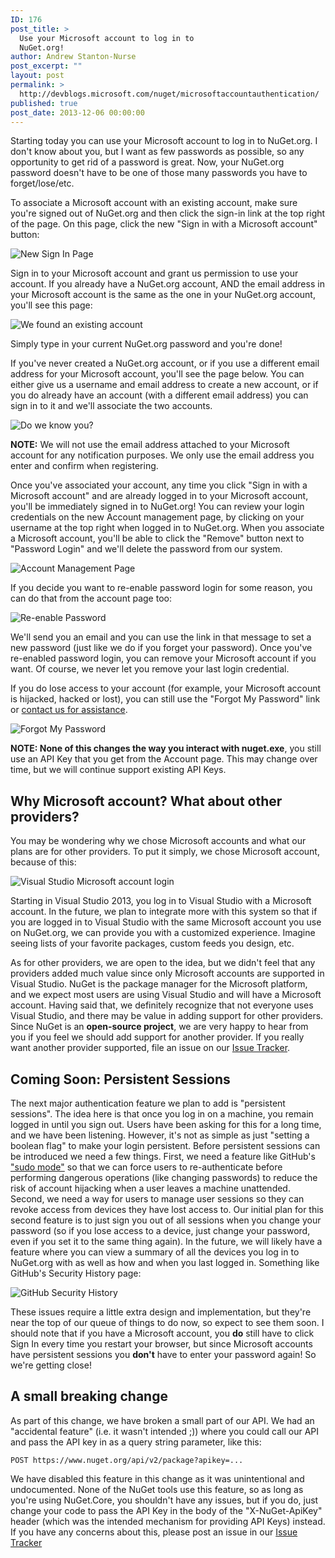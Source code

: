 ```yaml
---
ID: 176
post_title: >
  Use your Microsoft account to log in to
  NuGet.org!
author: Andrew Stanton-Nurse
post_excerpt: ""
layout: post
permalink: >
  http://devblogs.microsoft.com/nuget/microsoftaccountauthentication/
published: true
post_date: 2013-12-06 00:00:00
---
```

Starting today you can use your Microsoft account to log in to NuGet.org. I don't know about you, but I want as few passwords as possible, so any opportunity to get rid of a password is great. Now, your NuGet.org password doesn't have to be one of those many passwords you have to forget/lose/etc.

To associate a Microsoft account with an existing account, make sure you're signed out of NuGet.org and then click the sign-in link at the top right of the page. On this page, click the new "Sign in with a Microsoft account" button:

![New Sign In Page][1]

Sign in to your Microsoft account and grant us permission to use your account. If you already have a NuGet.org account, AND the email address in your Microsoft account is the same as the one in your NuGet.org account, you'll see this page:

![We found an existing account][2]

Simply type in your current NuGet.org password and you're done! 

If you've never created a NuGet.org account, or if you use a different email address for your Microsoft account, you'll see the page below. You can either give us a username and email address to create a new account, or if you do already have an account (with a different email address) you can sign in to it and we'll associate the two accounts.

![Do we know you?][3]

**NOTE:** We will not use the email address attached to your Microsoft account for any notification purposes. We only use the email address you enter and confirm when registering.

Once you've associated your account, any time you click "Sign in with a Microsoft account" and are already logged in to your Microsoft account, you'll be immediately signed in to NuGet.org! You can review your login credentials on the new Account management page, by clicking on your username at the top right when logged in to NuGet.org. When you associate a Microsoft account, you'll be able to click the "Remove" button next to "Password Login" and we'll delete the password from our system.

![Account Management Page][4]

If you decide you want to re-enable password login for some reason, you can do that from the account page too:

![Re-enable Password][5]

We'll send you an email and you can use the link in that message to set a new password (just like we do if you forget your password). Once you've re-enabled password login, you can remove your Microsoft account if you want. Of course, we never let you remove your last login credential.

If you do lose access to your account (for example, your Microsoft account is hijacked, hacked or lost), you can still use the "Forgot My Password" link or [contact us for assistance][6].

![Forgot My Password][7]

**NOTE: None of this changes the way you interact with nuget.exe**, you still use an API Key that you get from the Account page. This may change over time, but we will continue support existing API Keys.

## Why Microsoft account? What about other providers?

You may be wondering why we chose Microsoft accounts and what our plans are for other providers. To put it simply, we chose Microsoft account, because of this:

![Visual Studio Microsoft account login][8]

Starting in Visual Studio 2013, you log in to Visual Studio with a Microsoft account. In the future, we plan to integrate more with this system so that if you are logged in to Visual Studio with the same Microsoft account you use on NuGet.org, we can provide you with a customized experience. Imagine seeing lists of your favorite packages, custom feeds you design, etc.

As for other providers, we are open to the idea, but we didn't feel that any providers added much value since only Microsoft accounts are supported in Visual Studio. NuGet is the package manager for the Microsoft platform, and we expect most users are using Visual Studio and will have a Microsoft account. Having said that, we definitely recognize that not everyone uses Visual Studio, and there may be value in adding support for other providers. Since NuGet is an **open-source project**, we are very happy to hear from you if you feel we should add support for another provider. If you really want another provider supported, file an issue on our [Issue Tracker][9].

## Coming Soon: Persistent Sessions

The next major authentication feature we plan to add is "persistent sessions". The idea here is that once you log in on a machine, you remain logged in until you sign out. Users have been asking for this for a long time, and we have been listening. However, it's not as simple as just "setting a boolean flag" to make your login persistent. Before persistent sessions can be introduced we need a few things. First, we need a feature like GitHub's ["sudo mode"][10] so that we can force users to re-authenticate before performing dangerous operations (like changing passwords) to reduce the risk of account hijacking when a user leaves a machine unattended. Second, we need a way for users to manage user sessions so they can revoke access from devices they have lost access to. Our initial plan for this second feature is to just sign you out of all sessions when you change your password (so if you lose access to a device, just change your password, even if you set it to the same thing again). In the future, we will likely have a feature where you can view a summary of all the devices you log in to NuGet.org with as well as how and when you last logged in. Something like GitHub's Security History page:

![GitHub Security History][11]

These issues require a little extra design and implementation, but they're near the top of our queue of things to do now, so expect to see them soon. I should note that if you have a Microsoft account, you **do** still have to click Sign In every time you restart your browser, but since Microsoft accounts have persistent sessions you **don't** have to enter your password again! So we're getting close!

## A small breaking change

As part of this change, we have broken a small part of our API. We had an "accidental feature" (i.e. it wasn't intended ;)) where you could call our API and pass the API key in as a query string parameter, like this:

    POST https://www.nuget.org/api/v2/package?apikey=...

We have disabled this feature in this change as it was unintentional and undocumented. None of the NuGet tools use this feature, so as long as you're using NuGet.Core, you shouldn't have any issues, but if you do, just change your code to pass the API Key in the body of the "X-NuGet-ApiKey" header (which was the intended mechanism for providing API Keys) instead. If you have any concerns about this, please post an issue in our [Issue Tracker][9]

 [1]: https://devblogs.microsoft.com/nuget/wp-content/uploads/sites/49/2019/05/1-signinwithmsa.png
 [2]: https://devblogs.microsoft.com/nuget/wp-content/uploads/sites/49/2019/05/2-existingaccount.png
 [3]: https://devblogs.microsoft.com/nuget/wp-content/uploads/sites/49/2019/05/3-doweknowyou.png
 [4]: https://devblogs.microsoft.com/nuget/wp-content/uploads/sites/49/2019/05/4-accountpage.png
 [5]: https://devblogs.microsoft.com/nuget/wp-content/uploads/sites/49/2019/05/5-enablepassword.png
 [6]: https://www.nuget.org/policies/Contact
 [7]: https://devblogs.microsoft.com/nuget/wp-content/uploads/sites/49/2019/05/6-forgotpassword.png
 [8]: https://devblogs.microsoft.com/nuget/wp-content/uploads/sites/49/2019/05/7-whymsa.png
 [9]: https://github.com/NuGet/NuGetGallery/issues
 [10]: https://github.com/blog/1513-introducing-github-sudo-mode
 [11]: https://devblogs.microsoft.com/nuget/wp-content/uploads/sites/49/2019/05/8-githubsessions.png